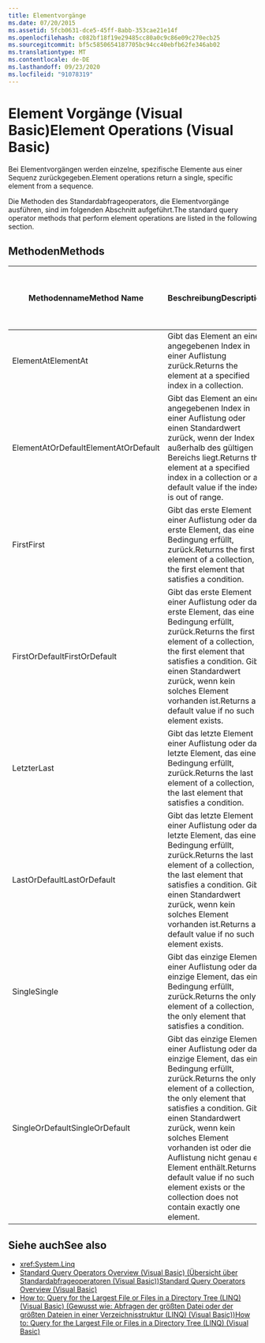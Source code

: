 ```yaml
---
title: Elementvorgänge
ms.date: 07/20/2015
ms.assetid: 5fcb0631-dce5-45ff-8abb-353cae21e14f
ms.openlocfilehash: c082bf18f19e29485cc80a0c9c86e09c270ecb25
ms.sourcegitcommit: bf5c5850654187705bc94cc40ebfb62fe346ab02
ms.translationtype: MT
ms.contentlocale: de-DE
ms.lasthandoff: 09/23/2020
ms.locfileid: "91078319"
---
```

# <a name="element-operations-visual-basic"></a><span data-ttu-id="255f3-102">Element Vorgänge (Visual Basic)</span><span class="sxs-lookup"><span data-stu-id="255f3-102">Element Operations (Visual Basic)</span></span>

<span data-ttu-id="255f3-103">Bei Elementvorgängen werden einzelne, spezifische Elemente aus einer Sequenz zurückgegeben.</span><span class="sxs-lookup"><span data-stu-id="255f3-103">Element operations return a single, specific element from a sequence.</span></span>  
  
 <span data-ttu-id="255f3-104">Die Methoden des Standardabfrageoperators, die Elementvorgänge ausführen, sind im folgenden Abschnitt aufgeführt.</span><span class="sxs-lookup"><span data-stu-id="255f3-104">The standard query operator methods that perform element operations are listed in the following section.</span></span>  
  
## <a name="methods"></a><span data-ttu-id="255f3-105">Methoden</span><span class="sxs-lookup"><span data-stu-id="255f3-105">Methods</span></span>  
  
|<span data-ttu-id="255f3-106">Methodenname</span><span class="sxs-lookup"><span data-stu-id="255f3-106">Method Name</span></span>|<span data-ttu-id="255f3-107">Beschreibung</span><span class="sxs-lookup"><span data-stu-id="255f3-107">Description</span></span>|<span data-ttu-id="255f3-108">Syntax von Visual Basic-Abfrage Ausdrücken</span><span class="sxs-lookup"><span data-stu-id="255f3-108">Visual Basic Query Expression Syntax</span></span>|<span data-ttu-id="255f3-109">Weitere Informationen</span><span class="sxs-lookup"><span data-stu-id="255f3-109">More Information</span></span>|  
|-----------------|-----------------|------------------------------------------|----------------------|  
|<span data-ttu-id="255f3-110">ElementAt</span><span class="sxs-lookup"><span data-stu-id="255f3-110">ElementAt</span></span>|<span data-ttu-id="255f3-111">Gibt das Element an einen angegebenen Index in einer Auflistung zurück.</span><span class="sxs-lookup"><span data-stu-id="255f3-111">Returns the element at a specified index in a collection.</span></span>|<span data-ttu-id="255f3-112">Nicht zutreffend.</span><span class="sxs-lookup"><span data-stu-id="255f3-112">Not applicable.</span></span>|<xref:System.Linq.Enumerable.ElementAt%2A?displayProperty=nameWithType><br /><br /> <xref:System.Linq.Queryable.ElementAt%2A?displayProperty=nameWithType>|  
|<span data-ttu-id="255f3-113">ElementAtOrDefault</span><span class="sxs-lookup"><span data-stu-id="255f3-113">ElementAtOrDefault</span></span>|<span data-ttu-id="255f3-114">Gibt das Element an einen angegebenen Index in einer Auflistung oder einen Standardwert zurück, wenn der Index außerhalb des gültigen Bereichs liegt.</span><span class="sxs-lookup"><span data-stu-id="255f3-114">Returns the element at a specified index in a collection or a default value if the index is out of range.</span></span>|<span data-ttu-id="255f3-115">Nicht zutreffend.</span><span class="sxs-lookup"><span data-stu-id="255f3-115">Not applicable.</span></span>|<xref:System.Linq.Enumerable.ElementAtOrDefault%2A?displayProperty=nameWithType><br /><br /> <xref:System.Linq.Queryable.ElementAtOrDefault%2A?displayProperty=nameWithType>|  
|<span data-ttu-id="255f3-116">First</span><span class="sxs-lookup"><span data-stu-id="255f3-116">First</span></span>|<span data-ttu-id="255f3-117">Gibt das erste Element einer Auflistung oder das erste Element, das eine Bedingung erfüllt, zurück.</span><span class="sxs-lookup"><span data-stu-id="255f3-117">Returns the first element of a collection, or the first element that satisfies a condition.</span></span>|<span data-ttu-id="255f3-118">Nicht zutreffend.</span><span class="sxs-lookup"><span data-stu-id="255f3-118">Not applicable.</span></span>|<xref:System.Linq.Enumerable.First%2A?displayProperty=nameWithType><br /><br /> <xref:System.Linq.Queryable.First%2A?displayProperty=nameWithType>|  
|<span data-ttu-id="255f3-119">FirstOrDefault</span><span class="sxs-lookup"><span data-stu-id="255f3-119">FirstOrDefault</span></span>|<span data-ttu-id="255f3-120">Gibt das erste Element einer Auflistung oder das erste Element, das eine Bedingung erfüllt, zurück.</span><span class="sxs-lookup"><span data-stu-id="255f3-120">Returns the first element of a collection, or the first element that satisfies a condition.</span></span> <span data-ttu-id="255f3-121">Gibt einen Standardwert zurück, wenn kein solches Element vorhanden ist.</span><span class="sxs-lookup"><span data-stu-id="255f3-121">Returns a default value if no such element exists.</span></span>|<span data-ttu-id="255f3-122">Nicht zutreffend.</span><span class="sxs-lookup"><span data-stu-id="255f3-122">Not applicable.</span></span>|<xref:System.Linq.Enumerable.FirstOrDefault%2A?displayProperty=nameWithType><br /><br /> <xref:System.Linq.Queryable.FirstOrDefault%2A?displayProperty=nameWithType><br /><br /> <xref:System.Linq.Queryable.FirstOrDefault%60%601%28System.Linq.IQueryable%7B%60%600%7D%29?displayProperty=nameWithType>|  
|<span data-ttu-id="255f3-123">Letzter</span><span class="sxs-lookup"><span data-stu-id="255f3-123">Last</span></span>|<span data-ttu-id="255f3-124">Gibt das letzte Element einer Auflistung oder das letzte Element, das eine Bedingung erfüllt, zurück.</span><span class="sxs-lookup"><span data-stu-id="255f3-124">Returns the last element of a collection, or the last element that satisfies a condition.</span></span>|<span data-ttu-id="255f3-125">Nicht zutreffend.</span><span class="sxs-lookup"><span data-stu-id="255f3-125">Not applicable.</span></span>|<xref:System.Linq.Enumerable.Last%2A?displayProperty=nameWithType><br /><br /> <xref:System.Linq.Queryable.Last%2A?displayProperty=nameWithType>|  
|<span data-ttu-id="255f3-126">LastOrDefault</span><span class="sxs-lookup"><span data-stu-id="255f3-126">LastOrDefault</span></span>|<span data-ttu-id="255f3-127">Gibt das letzte Element einer Auflistung oder das letzte Element, das eine Bedingung erfüllt, zurück.</span><span class="sxs-lookup"><span data-stu-id="255f3-127">Returns the last element of a collection, or the last element that satisfies a condition.</span></span> <span data-ttu-id="255f3-128">Gibt einen Standardwert zurück, wenn kein solches Element vorhanden ist.</span><span class="sxs-lookup"><span data-stu-id="255f3-128">Returns a default value if no such element exists.</span></span>|<span data-ttu-id="255f3-129">Nicht zutreffend.</span><span class="sxs-lookup"><span data-stu-id="255f3-129">Not applicable.</span></span>|<xref:System.Linq.Enumerable.LastOrDefault%2A?displayProperty=nameWithType><br /><br /> <xref:System.Linq.Queryable.LastOrDefault%2A?displayProperty=nameWithType>|  
|<span data-ttu-id="255f3-130">Single</span><span class="sxs-lookup"><span data-stu-id="255f3-130">Single</span></span>|<span data-ttu-id="255f3-131">Gibt das einzige Element einer Auflistung oder das einzige Element, das eine Bedingung erfüllt, zurück.</span><span class="sxs-lookup"><span data-stu-id="255f3-131">Returns the only element of a collection, or the only element that satisfies a condition.</span></span>|<span data-ttu-id="255f3-132">Nicht zutreffend.</span><span class="sxs-lookup"><span data-stu-id="255f3-132">Not applicable.</span></span>|<xref:System.Linq.Enumerable.Single%2A?displayProperty=nameWithType><br /><br /> <xref:System.Linq.Queryable.Single%2A?displayProperty=nameWithType>|  
|<span data-ttu-id="255f3-133">SingleOrDefault</span><span class="sxs-lookup"><span data-stu-id="255f3-133">SingleOrDefault</span></span>|<span data-ttu-id="255f3-134">Gibt das einzige Element einer Auflistung oder das einzige Element, das eine Bedingung erfüllt, zurück.</span><span class="sxs-lookup"><span data-stu-id="255f3-134">Returns the only element of a collection, or the only element that satisfies a condition.</span></span> <span data-ttu-id="255f3-135">Gibt einen Standardwert zurück, wenn kein solches Element vorhanden ist oder die Auflistung nicht genau ein Element enthält.</span><span class="sxs-lookup"><span data-stu-id="255f3-135">Returns a default value if no such element exists or the collection does not contain exactly one element.</span></span>|<span data-ttu-id="255f3-136">Nicht zutreffend.</span><span class="sxs-lookup"><span data-stu-id="255f3-136">Not applicable.</span></span>|<xref:System.Linq.Enumerable.SingleOrDefault%2A?displayProperty=nameWithType><br /><br /> <xref:System.Linq.Queryable.SingleOrDefault%2A?displayProperty=nameWithType>|  
  
## <a name="see-also"></a><span data-ttu-id="255f3-137">Siehe auch</span><span class="sxs-lookup"><span data-stu-id="255f3-137">See also</span></span>

- <xref:System.Linq>
- [<span data-ttu-id="255f3-138">Standard Query Operators Overview (Visual Basic) (Übersicht über Standardabfrageoperatoren (Visual Basic))</span><span class="sxs-lookup"><span data-stu-id="255f3-138">Standard Query Operators Overview (Visual Basic)</span></span>](standard-query-operators-overview.md)
- [<span data-ttu-id="255f3-139">How to: Query for the Largest File or Files in a Directory Tree (LINQ) (Visual Basic) (Gewusst wie: Abfragen der größten Datei oder der größten Dateien in einer Verzeichnisstruktur (LINQ) (Visual Basic))</span><span class="sxs-lookup"><span data-stu-id="255f3-139">How to: Query for the Largest File or Files in a Directory Tree (LINQ) (Visual Basic)</span></span>](how-to-query-for-the-largest-file-or-files-in-a-directory-tree.md)
